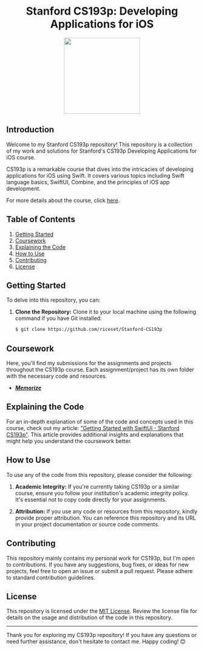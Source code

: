 <h1 align="center">
    Stanford CS193p: Developing Applications for iOS
</h1>

<p align="center">
    <img src="https://github.com/riceset/Stanford-CS193p/assets/48802655/38dff578-4a14-4084-a9b9-45c03f2e34d9" width=200 height=200/>
</p>

## Introduction

Welcome to my Stanford CS193p repository! This repository is a collection of my work and solutions for Stanford's CS193p Developing Applications for iOS course.

CS193p is a remarkable course that dives into the intricacies of developing applications for iOS using Swift. It covers various topics including Swift language basics, SwiftUI, Combine, and the principles of iOS app development.

For more details about the course, click [here](https://cs193p.sites.stanford.edu/).

## Table of Contents

1. [Getting Started](#getting-started)
2. [Coursework](#coursework)
3. [Explaining the Code](#explaining-the-code)
4. [How to Use](#how-to-use)
5. [Contributing](#contributing)
6. [License](#license)

## Getting Started

To delve into this repository, you can:

1. **Clone the Repository:** Clone it to your local machine using the following command if you have Git installed:

    ```sh
    $ git clone https://github.com/riceset/Stanford-CS193p
    ```

## Coursework

Here, you'll find my submissions for the assignments and projects throughout the CS193p course. Each assignment/project has its own folder with the necessary code and resources.

- ***[Memorize](https://github.com/riceset/Stanford-CS193p/tree/main/Memorize)***

## Explaining the Code

For an in-depth explanation of some of the code and concepts used in this course, check out my article: ["Getting Started with SwiftUI - Stanford CS193p"](https://riceset.com/articles/getting-started-with-swiftui-stanford-cs193p/). This article provides additional insights and explanations that might help you understand the coursework better.

## How to Use

To use any of the code from this repository, please consider the following:

1. **Academic Integrity:** If you're currently taking CS193p or a similar course, ensure you follow your institution's academic integrity policy. It's essential not to copy code directly for your assignments.

2. **Attribution:** If you use any code or resources from this repository, kindly provide proper attribution. You can reference this repository and its URL in your project documentation or source code comments.

## Contributing

This repository mainly contains my personal work for CS193p, but I'm open to contributions. If you have any suggestions, bug fixes, or ideas for new projects, feel free to open an issue or submit a pull request. Please adhere to standard contribution guidelines.

## License

This repository is licensed under the [MIT License](LICENSE). Review the license file for details on the usage and distribution of the code in this repository.

---

Thank you for exploring my CS193p repository! If you have any questions or need further assistance, don't hesitate to contact me. Happy coding! 😊

